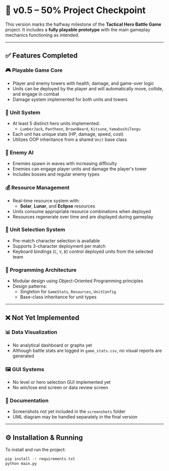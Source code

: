 # 🔖 v0.5 – 50% Project Checkpoint

This version marks the halfway milestone of the **Tactical Hero Battle Game** project. It includes a **fully playable prototype** with the main gameplay mechanics functioning as intended.

---

## ✅ Features Completed

### 🎮 Playable Game Core
- Player and enemy towers with health, damage, and game-over logic
- Units can be deployed by the player and will automatically move, collide, and engage in combat
- Damage system implemented for both units and towers

### 👥 Unit System
- At least 5 distinct hero units implemented:
  - `LumberJack`, `Pantheon`, `BrownBeard`, `Kitsune`, `YamabushiTengu`
- Each unit has unique stats (HP, damage, speed, cost)
- Utilizes OOP inheritance from a shared `Unit` base class

### 🧠 Enemy AI
- Enemies spawn in waves with increasing difficulty
- Enemies can engage player units and damage the player's tower
- Includes bosses and regular enemy types

### 💰 Resource Management
- Real-time resource system with:
  - **Solar**, **Lunar**, and **Eclipse** resources
- Units consume appropriate resource combinations when deployed
- Resources regenerate over time and are displayed during gameplay

### 🧍 Unit Selection System
- Pre-match character selection is available
- Supports 3-character deployment per match
- Keyboard bindings (`C`, `V`, `B`) control deployed units from the selected team

### 🧱 Programming Architecture
- Modular design using Object-Oriented Programming principles
- Design patterns:
  - Singleton for `GameStats`, `Resources`, `UnitConfig`
  - Base-class inheritance for unit types

---

## ❌ Not Yet Implemented

### 📊 Data Visualization
- No analytical dashboard or graphs yet
- Although battle stats are logged in `game_stats.csv`, no visual reports are generated

### 🖼️ GUI Systems
- No level or hero selection GUI implemented yet
- No win/lose end screen or data review screen

### 📁 Documentation
- Screenshots not yet included in the `screenshots` folder
- UML diagram may be handled separately in the final version

---

## ⚙️ Installation & Running

To install and run the project:

```bash
pip install -r requirements.txt
python main.py
